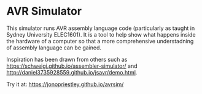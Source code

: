 # AVR Simulator

This simulator runs AVR assembly language code (particularly as taught in Sydney University ELEC1601). It is a tool to help show what happens inside the hardware of a computer so that a more comprehensive understadning of assembly language can be gained.


Inspiration has been drawn from others such as https://schweigi.github.io/assembler-simulator/ and http://daniel3735928559.github.io/jsavr/demo.html.

Try it at: https://jonopriestley.github.io/avrsim/
